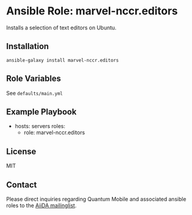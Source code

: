 # Ansible Role: marvel-nccr.editors

Installs a selection of text editors on Ubuntu.

## Installation

`ansible-galaxy install marvel-nccr.editors`

## Role Variables

See `defaults/main.yml`

## Example Playbook

  - hosts: servers
    roles:
    - role: marvel-nccr.editors

## License

MIT

## Contact

Please direct inquiries regarding Quantum Mobile and associated ansible roles to the [AiiDA mailinglist](http://www.aiida.net/mailing-list/).
